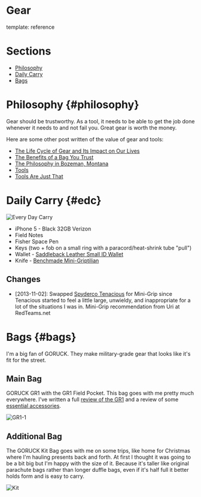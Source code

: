 Gear
======
template: reference

Sections
========

* [Philosophy](../gear/#philosophy)
* [Daily Carry](../gear/#edc)
* [Bags](../gear/#bags)

Philosophy {#philosophy}
==================

Gear should be trustworthy. As a tool, it needs to be able to get the job done whenever it needs to and not fail you. Great gear is worth the money.

Here are some other post written of the value of gear and tools:

* [The Life Cycle of Gear and Its Impact on Our Lives](http://hackmake.org/2013/07/the-life-cycle-of-gear-and-its-impact-on-our-lives)
* [The Benefits of a Bag You Trust](http://hackmake.org/2012/10/the-benefits-of-a-bag-you-trust)
* [The Philosophy in Bozeman, Montana](http://hackmake.org/2012/11/the-philosophy-in-bozeman-montana)
* [Tools](http://hackmake.org/2012/03/tools)
* [Tools Are Just That](http://hackmake.org/2012/04/tools-are-just-that)


Daily Carry {#edc}
==================

![Every Day Carry](http://f.cl.ly/items/3v221V1k0W0x0V0u1i2T/Cloud%20Nov%202,%202013,%2023-40-18.png.jpeg)

* iPhone 5 - Black 32GB Verizon
* Field Notes
* Fisher Space Pen
* Keys (two + fob on a small ring with a paracord/heat-shrink tube "pull")
* Wallet - [Saddleback Leather Small ID Wallet](http://saddlebackleather.com/Classic-Wallet-ID)
* Knife - [Benchmade Mini-Griptilian](http://amazon.com/dp/B000NZRYS8)

Changes
-------

* [2013-11-02]: Swapped [Spyderco Tenacious](http://amazon.com/dp/B001EI7578) for Mini-Grip since Tenacious started to feel a little large, unwieldy, and inappropriate for a lot of the situations I was in. Mini-Grip recommendation from Uri at RedTeams.net

Bags {#bags}
============

I'm a big fan of GORUCK. They make military-grade gear that looks like it's fit for the street.

## Main Bag ##

GORUCK GR1 with the GR1 Field Pocket. This bag goes with me pretty much everywhere. I've written a full [review of the GR1][gr1] and a review of some [essential accessories][gr-acc].

![GR1-1](http://f.cl.ly/items/2I070G452b1S3P3j2i42/Cloud%20May%2014,%202013,%208-26-58.jpeg)

## Additional Bag ##

The GORUCK Kit Bag goes with me on some trips, like home for Christmas where I'm hauling presents back and forth. At first I thought it was going to be a bit big but I'm happy with the size of it. Because it's taller like original parachute bags rather than longer duffle bags, even if it's half full it better holds form and is easy to carry.

![Kit](http://f.cl.ly/items/473I0H2m3l3J2t1Z3V2h/Image_from_Riposte_2013-12-19.jpg)

[gr1]: http://hackmake.org/2012/01/goruck-gr1-review
[gr-acc]: http://hackmake.org/2012/01/goruck-gr1-accessories
